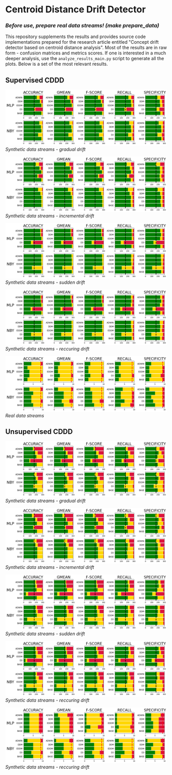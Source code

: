 # Centroid Distance Drift Detector

### *Before use, prepare real data streams! (make prepare_data)*

This repository supplements the results and provides source code implementations prepared for the research article entitled "Concept drift detector based on centroid distance analysis". Most of the results are in raw form - confusion matrices and metrics scores. If one is interested in a much deeper analysis, use the `analyze_results_main.py` script to generate all the plots. Below is a set of the most relevant results.

## Supervised CDDD

![Podpis](./results/ranking_plots/ranks_gradual_CDDD.png)
*Synthetic data streams - gradual drift*

![](./results/ranking_plots/ranks_incremental_CDDD.png)
*Synthetic data streams - incremental drift*

![](./results/ranking_plots/ranks_sudden_CDDD.png)
*Synthetic data streams - sudden drift*

![](./results/ranking_plots/ranks_recurring_CDDD.png)
*Synthetic data streams - reccuring drift*

![](./results/ranking_plots/ranks_real_CDDD.png)
*Real data streams*

## Unsupervised CDDD

![Podpis](./results/ranking_plots/ranks_gradual_CDDD-V2.png)
*Synthetic data streams - gradual drift*

![](./results/ranking_plots/ranks_incremental_CDDD-V2.png)
*Synthetic data streams - incremental drift*

![](./results/ranking_plots/ranks_sudden_CDDD-V2.png)
*Synthetic data streams - sudden drift*

![](./results/ranking_plots/ranks_recurring_CDDD-V2.png)
*Synthetic data streams - reccuring drift*

![](./results/ranking_plots/ranks_real_CDDD-V2.png)
*Synthetic data streams - reccuring drift*
